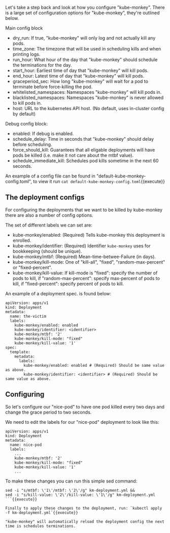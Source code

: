 Let's take a step back and look at how you configure "kube-monkey".
There is a large set of configuration options for "kube-monkey", they're outlined below.

Main config block
* dry\_run: If true, "kube-monkey" will only log and not actually kill any pods.
* time\_zone: The timezone that will be used in scheduling kills and when printing logs.
* run\_hour: What hour of the day that "kube-monkey" should schedule the terminations for the day.
* start\_hour: Earliest time of day that "kube-monkey" will kill pods.
* end\_hour: Latest time of day that "kube-monkey" will kill pods.
* graceperiod\_sec: How long "kube-monkey" will wait for a pod to terminate before force-killing the pod.
* whitelisted\_namespaces: Namespaces "kube-monkey" will kill pods in.
* blacklisted\_namespaces: Namespaces "kube-monkey" is never allowed to kill pods in.
* host: URL to the kubernetes API host.  (No default, uses in-cluster config by default)

Debug config block:
* enabled: If debug is enabled.
* schedule\_delay: Time in seconds that "kube-monkey" should delay before scheduling.
* force\_should\_kill: Guarantees that all eligable deployments will have pods be killed (i.e. make it not care about the mtbf value).
* schedule\_immediate\_kill: Schedules pod kills sometime in the next 60 seconds.

An example of a config file can be found in "default-kube-monkey-config.toml", to view it run `cat default-kube-monkey-config.toml`{{execute}}

## The deployment configs
For configuring the deployments that we want to be killed by kube-monkey there are also a number of config options.

The set of different labels we can set are:
* kube-monkey/enabled: (Required) Tells kube-monkey this deployment is enrolled.
* kube-monkey/identifier: (Required) Identifier `kube-monkey` uses for bookkeeping (should be unique).
* kube-monkey/mtbf: (Required) Mean-time-betwee-Failure (in days).
* kube-monkey/kill-mode: One of "kill-all", "fixed", "random-max-percent" or "fixed-percent".
* kube-monkey/kill-value: If kill-mode is "fixed": specify the number of pods to kill, if "random-max-percent": specify max-percent of pods to kill, if "fixed-percent": specify percent of pods to 
kill.

An example of a deployment spec. is found below:
```
apiVersion: apps/v1
kind: Deployment
metadata:
  name: the-victim
  labels:
    kube-monkey/enabled: enabled
    kube-monkey/identifier: <identifier>
    kube-monkey/mtbf: '2'
    kube-monkey/kill-mode: "fixed"
    kube-monkey/kill-value: '1'
spec:
  template:
    metadata:
      labels:
        kube-monkey/enabled: enabled # (Required) Should be same value as above.
        kube-monkey/identifier: <identifier> # (Required) Should be same value as above.
```

## Configuring
So let's configure our "nice-pod" to have one pod killed every two days and change the grace period to two seconds.

We need to edit the labels for our "nice-pod" deployment to look like this:
```
apiVersion: apps/v1
kind: Deployment
metadata:
  name: nice-pod
  labels:
    ...
    kube-monkey/mtbf: '2'
    kube-monkey/kill-mode: "fixed"
    kube-monkey/kill-value: '1'
    ...
```

To make these changes you can run this simple sed command:
```
sed -i "s/mtbf: \'1\'/mtbf: \'2\'/g" km-deployment.yml &&
sed -i "s/kill-value: \'2\'/kill-value: \'1\'/g" km-deployment.yml
```{{execute}}

Finally to apply these changes to the deployment, run: `kubectl apply -f km-deployment.yml`{{execute}}

"kube-monkey" will automatically reload the deployment config the next time is schedules terminations.
